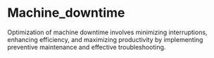 # Machine_downtime
Optimization of machine downtime involves minimizing interruptions, enhancing efficiency, and maximizing productivity by implementing preventive maintenance and effective troubleshooting.
